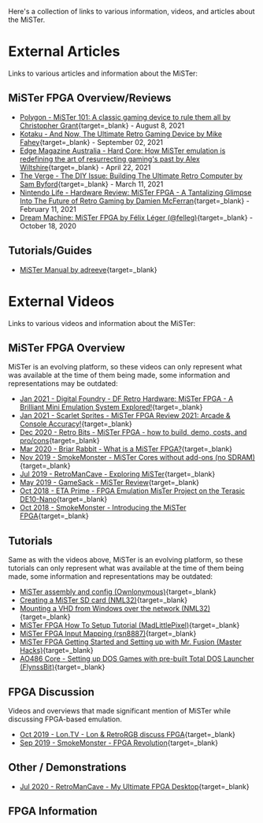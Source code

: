 Here's a collection of links to various information, videos, and articles about the MiSTer.

# External Articles
Links to various articles and information about the MiSTer:

## MiSTer FPGA Overview/Reviews
* [Polygon - MiSTer 101: A classic gaming device to rule them all by Christopher Grant](https://www.polygon.com/22640171/mister-project-classic-gaming-retro-fpga-board-chip-io-explainer-usb-hub){target=_blank} - August 8, 2021
* [Kotaku - And Now, The Ultimate Retro Gaming Device by Mike Fahey](https://kotaku.com/and-now-the-ultimate-retro-gaming-device-1847608362){target=_blank} - September 02, 2021
* [Edge Magazine Australia - Hard Core: How MiSTer emulation is redefining the art of resurrecting gaming's past by Alex Wiltshire](https://www.pressreader.com/australia/edge/20210422/284249533161844){target=_blank} - April 22, 2021
* [The Verge - The DIY Issue: Building The Ultimate Retro Computer by Sam Byford](https://www.theverge.com/22323002/mister-fpga-project-retro-computer-console-early-pc){target=_blank} - March 11, 2021
* [Nintendo Life - Hardware Review: MiSTer FPGA - A Tantalizing Glimpse Into The Future of Retro Gaming by Damien McFerran](https://www.nintendolife.com/news/2021/02/hardware_review_mister_fpga_-_a_tantalising_glimpse_into_the_future_of_retro_gaming){target=_blank} - February 11, 2021 
* [Dream Machine: MiSTer FPGA by Félix Léger (@felleg)](https://felixleger.com/posts/2020/10/dream-machine-mister-fpga/){target=_blank} - October 18, 2020

## Tutorials/Guides
* [MiSTer Manual by adreeve](https://github.com/adreeve/MiSTerManual){target=_blank}

# External Videos
Links to various videos and information about the MiSTer:

## MiSTer FPGA Overview
MiSTer is an evolving platform, so these videos can only represent what was available at the time of them being made, some information and representations may be outdated:
* [Jan 2021 - Digital Foundry - DF Retro Hardware: MiSTer FPGA - A Brilliant Mini Emulation System Explored!](https://www.youtube.com/watch?v=PfIwDC2F2lc){target=_blank}
* [Jan 2021 - Scarlet Sprites - MiSTer FPGA Review 2021: Arcade & Console Accuracy!](https://www.youtube.com/watch?v=wxkBDK-99mY){target=_blank}
* [Dec 2020 - Retro Bits - MiSTer FPGA - how to build, demo, costs, and pro/cons](https://www.youtube.com/watch?v=-IP0k3GatHE){target=_blank}
* [Mar 2020 - Briar Rabbit - What is a MiSTer FPGA?](https://www.youtube.com/watch?v=lJZwMUaJmc0){target=_blank}
* [Nov 2019 - SmokeMonster - MiSTer Cores without add-ons (no SDRAM)](https://www.youtube.com/watch?v=_g471imXA7U){target=_blank}
* [Jul 2019 - RetroManCave - Exploring MiSTer](https://www.youtube.com/watch?v=e5yPbzD-W-I){target=_blank}
* [May 2019 - GameSack - MiSTer Review](https://www.youtube.com/watch?v=dibLXWdX5-M){target=_blank}
* [Oct 2018 - ETA Prime - FPGA Emulation MisTer Project on the Terasic DE10-Nano](https://www.youtube.com/watch?v=1jb8YPXc8DA){target=_blank}
* [Oct 2018 - SmokeMonster - Introducing the MiSTer FPGA](https://www.youtube.com/watch?v=igiVHfBzX8w){target=_blank}

## Tutorials
Same as with the videos above, MiSTer is an evolving platform, so these tutorials can only represent what was available at the time of them being made, some information and representations may be outdated:
* [MiSTer assembly and config (Ownlonymous)](https://www.youtube.com/watch?v=9CGZtv7vj5A){target=_blank}
* [Creating a MiSTer SD card (NML32)](https://www.youtube.com/watch?v=lPObjJvPeW0){target=_blank}
* [Mounting a VHD from Windows over the network (NML32)](https://www.youtube.com/watch?v=OR0wVkt3kY8){target=_blank}
* [MiSTer FPGA How To Setup Tutorial (MadLittlePixel)](https://www.youtube.com/watch?v=OkQJ0Vc75AE){target=_blank}
* [MiSTer FPGA Input Mapping (rsn8887)](https://www.youtube.com/watch?v=8tGPDTcuDSE){target=_blank}
* [MiSTer FPGA Getting Started and Setting up with Mr. Fusion (Master Hacks)](https://www.youtube.com/watch?v=1EMz1a87FO0){target=_blank}
* [AO486 Core - Setting up DOS Games with pre-built Total DOS Launcher (FlynssBit)](https://www.youtube.com/watch?v=rLpAUtALJfw){target=_blank}

## FPGA Discussion 
Videos and overviews that made significant mention of MiSTer while discussing FPGA-based emulation.
* [Oct 2019 - Lon.TV - Lon & RetroRGB discuss FPGA](https://www.youtube.com/watch?v=NJtwaHeGmrk){target=_blank}
* [Sep 2019 - SmokeMonster - FPGA Revolution](https://www.youtube.com/watch?v=X2G0WJ-Z9tk){target=_blank}

## Other / Demonstrations
* [Jul 2020 - RetroManCave - My Ultimate FPGA Desktop](https://www.youtube.com/watch?v=TCQuUwHH45w){target=_blank}

## FPGA Information
